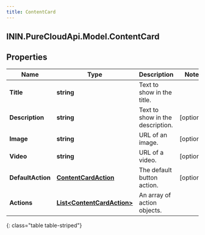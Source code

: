 ```yaml
---
title: ContentCard
---
```

## ININ.PureCloudApi.Model.ContentCard

## Properties

|Name | Type | Description | Notes|
|------------ | ------------- | ------------- | -------------|
| **Title** | **string** | Text to show in the title. | |
| **Description** | **string** | Text to show in the description. | [optional] |
| **Image** | **string** | URL of an image. | [optional] |
| **Video** | **string** | URL of a video. | [optional] |
| **DefaultAction** | [**ContentCardAction**](ContentCardAction.html) | The default button action. | [optional] |
| **Actions** | [**List&lt;ContentCardAction&gt;**](ContentCardAction.html) | An array of action objects. | |
{: class="table table-striped"}


